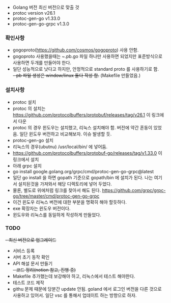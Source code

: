 ###
- Golang 버전 최신 버전으로 맞출 것  
- protoc version v26.1
- protoc-gen-go v1.33.0
- protoc-gen-go-grpc v1.3.0

### 확인사항
- gogoproto(https://github.com/cosmos/gogoproto) 사용 안함.  
- gogoproto 사용했을때는 ~.pb.go 파일 하나만 사용하면 되었지만 표준방식으로 사용하면 두개를 만들어야 한다.  
- 일단 성능적으로 낫다고 하지만, 안정적으로 standard proto 를 사용하기로 함.  
~~- pb 파일 생성은 window/linux 둘다 작성 함.~~ (Makefile 만들었음.)  

### 설치사항
- protoc 설치
- protoc 의 설치는 https://github.com/protocolbuffers/protobuf/releases/tag/v26.1 이 링크에서 다운
- protoc 의 경우 윈도우는 설치했고, 리눅스 설치해야 함. 버전에 약간 혼동이 있었음.  일단 윈도우 버전하고 비교해보자. 이슈 발생할 듯.
- protoc-gen-go 설치
- 리눅스의 경우(ubutnu) /usr/local/bin/ 에 넣어둠.
- https://github.com/protocolbuffers/protobuf-go/releases/tag/v1.33.0 이 링크에서 설치
- 아래 grpc 설치
- go install google.golang.org/grpc/cmd/protoc-gen-go-grpc@latest
- 일단 go install 을 하면 gopath 기준으로 gopath/bin 에 설치가 된다. 나는 여기서 설치된것을 가져와서 해당 디렉토리에 넣어 두었다.
- 물론, 별도로 위에처럼 링크를 찾아서 해도 된다. https://github.com/grpc/grpc-go/tree/master/cmd/protoc-gen-go-grpc
- 이건 윈도우 리눅스 버전에 대한 부분을 명확히 해야 할듯하다.  
- exe 확장자는 윈도우 버전이다.  
- 윈도우와 리눅스를 동일하게 작성하게 만들었다. 
### TODO
~~- 최신 버전으로 업그레이드~~
- 서비스 등록  
- 서버 초기 동작 확인  
- API 해설 문서 만들기  
~~- 코드 정리(notion 참고, 진행 중)~~    
- Makefile 추가했는데 보강해야 하고, 리눅스에서 테스트 해야한다.  
- 테스트 코드 제작  
- githu 문제 때문에 당분간  update 안됨.  goland 에서 로그인 버전을 다른 것으로 사용하고 있어서. 일단 vsc 를 통해서 업데이트 하는 방향으로 하자.  
